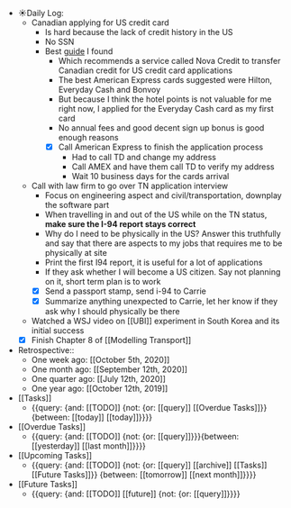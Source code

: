 - ☀️Daily Log:
    - Canadian applying for US credit card
        - Is hard because the lack of credit history in the US
        - No SSN
        - Best [guide](https://princeoftravel.com/blog/getting-us-credit-cards-for-canadians/) I found
            - Which recommends a service called Nova Credit to transfer Canadian credit for US credit card applications
            - The best American Express cards suggested were Hilton, Everyday Cash and Bonvoy
            - But because I think the hotel points is not valuable for me right now, I applied for the Everyday Cash card as my first card
            - No annual fees and good decent sign up bonus is good enough reasons
            - [x] Call American Express to finish the application process
                - Had to call TD and change my address
                - Call AMEX and have them call TD to verify my address
                - Wait 10 business days for the cards arrival
    - Call with law firm to go over TN application interview
        - Focus on engineering aspect and civil/transportation, downplay the software part
        - When travelling in and out of the US while on the TN status, **make sure the I-94 report stays correct**
        - Why do I need to be physically in the US? Answer this truthfully and say that there are aspects to my jobs that requires me to be physically at site
        - Print the first I94 report, it is useful for a lot of applications
        - If they ask whether I will become a US citizen. Say not planning on it, short term plan is to work
        - [x] Send a passport stamp, send i-94 to Carrie
        - [x] Summarize anything unexpected to Carrie, let her know if they ask why I should physically be there
    - Watched a WSJ video on [[UBI]] experiment in South Korea and its initial success
    - [x] Finish Chapter 8 of [[Modelling Transport]]
- Retrospective::
    - One week ago: [[October 5th, 2020]]
    - One month ago: [[September 12th, 2020]]
    - One quarter ago: [[July 12th, 2020]]
    - One year ago: [[October 12th, 2019]]
- [[Tasks]]
    - {{query: {and: [[TODO]] {not: {or: [[query]] [[Overdue Tasks]]}} {between: [[today]] [[today]]}}}}
- [[Overdue Tasks]]
    - {{query: {and: [[TODO]] {not: {or: [[query]]}}}{between: [[yesterday]] [[last month]]}}}}
- [[Upcoming Tasks]]
    - {{query: {and: [[TODO]] {not: {or: [[query]] [[archive]] [[Tasks]] [[Future Tasks]]}} {between: [[tomorrow]] [[next month]]}}}}
- [[Future Tasks]]
    - {{query: {and: [[TODO]] [[future]] {not: {or: [[query]]}}}}
